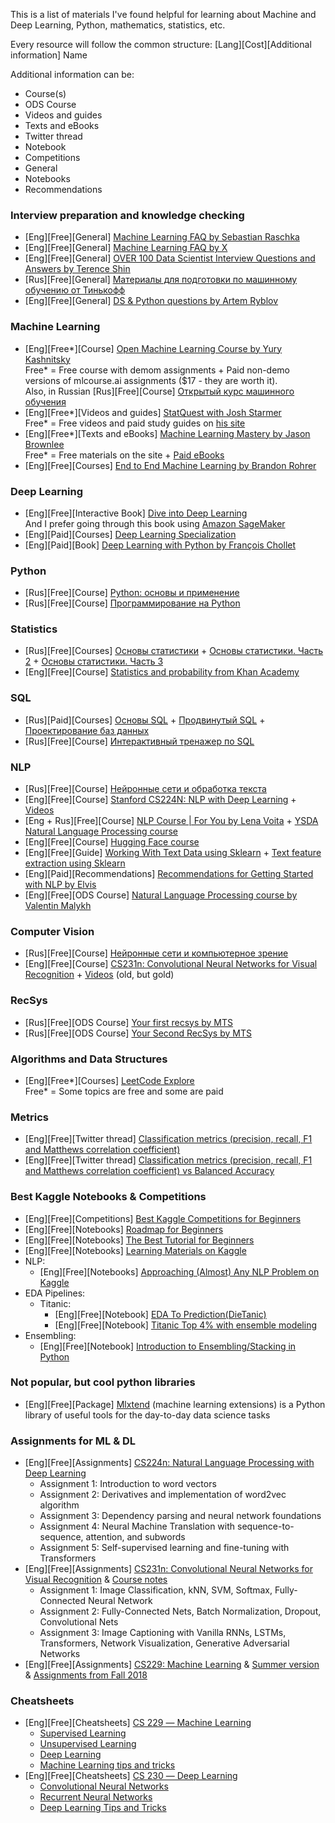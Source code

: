 This is a list of materials I've found helpful for learning about Machine and Deep Learning, Python, mathematics, statistics, etc.

Every resource will follow the common structure: [Lang][Cost][Additional information] Name

Additional information can be:
* Course(s)
* ODS Course
* Videos and guides
* Texts and eBooks
* Twitter thread
* Notebook
* Competitions
* General
* Notebooks
* Recommendations

### Interview preparation and knowledge checking
* [Eng][Free][General] [Machine Learning FAQ by Sebastian Raschka](https://sebastianraschka.com/faq/)
* [Eng][Free][General] [Machine Learning FAQ by X](https://machinelearningfaq.com/)
* [Eng][Free][General] [OVER 100 Data Scientist Interview Questions and Answers by Terence Shin](https://towardsdatascience.com/over-100-data-scientist-interview-questions-and-answers-c5a66186769a)
* [Rus][Free][General] [Материалы для подготовки по машинному обучению от Тинькофф](https://www.tinkoff.ru/career/it/interview/ml/)
* [Eng][Free][General] [DS & Python questions by Artem Ryblov](https://github.com/Extremesarova/resources/blob/main/questions.md)


### Machine Learning
* [Eng][Free*][Course] [Open Machine Learning Course by Yury Kashnitsky](https://mlcourse.ai/book/index.html)  
Free* = Free course with demom assignments + Paid non-demo versions of mlcourse.ai assignments ($17 - they are worth it).  
Also, in Russian [Rus][Free][Course] [Открытый курс машинного обучения](https://ods.ai/tracks/open-ml-course)
* [Eng][Free*][Videos and guides] [StatQuest with Josh Starmer](https://www.youtube.com/c/joshstarmer/featured)  
Free* = Free videos and paid study guides on [his site](https://statquest.org/studyguides)  
* [Eng][Free*][Texts and eBooks] [Machine Learning Mastery by Jason Brownlee](https://machinelearningmastery.com/)  
Free* = Free materials on the site + [Paid eBooks](https://machinelearningmastery.com/products/)
* [Eng][Free][Courses] [End to End Machine Learning by Brandon Rohrer](https://end-to-end-machine-learning.teachable.com/courses/)

### Deep Learning
* [Eng][Free][Interactive Book] [Dive into Deep Learning](https://d2l.ai/index.html)  
And I prefer going through this book using [Amazon SageMaker](https://d2l.ai/chapter_appendix-tools-for-deep-learning/sagemaker.html)
* [Eng][Paid][Courses] [Deep Learning Specialization](https://www.coursera.org/specializations/deep-learning)
* [Eng][Paid][Book] [Deep Learning with Python by François Chollet](https://www.manning.com/books/deep-learning-with-python-second-edition)

### Python
* [Rus][Free][Course] [Python: основы и применение](https://stepik.org/course/512/info)
* [Rus][Free][Course] [Программирование на Python](https://stepik.org/course/67/info)

### Statistics
* [Rus][Free][Courses] [Основы статистики](https://stepik.org/course/76/info) + [Основы статистики. Часть 2](https://stepik.org/course/524/info) + [Основы статистики. Часть 3
](https://stepik.org/course/2152/info)
* [Eng][Free][Course] [Statistics and probability from Khan Academy](https://www.khanacademy.org/math/statistics-probability)

### SQL
* [Rus][Paid][Courses] [Основы SQL](https://stepik.org/course/51562/info) + [Продвинутый SQL](https://stepik.org/course/55776/info) + [Проектирование баз данных](https://stepik.org/course/51675/info)
* [Rus][Free][Course] [Интерактивный тренажер по SQL](https://stepik.org/course/63054/info)

### NLP
* [Rus][Free][Course] [Нейронные сети и обработка текста](https://stepik.org/course/54098/info)
* [Eng][Free][Course] [Stanford CS224N: NLP with Deep Learning](https://web.stanford.edu/class/archive/cs/cs224n/cs224n.1214/) + [Videos](https://www.youtube.com/watch?v=8rXD5-xhemo&list=PLoROMvodv4rOhcuXMZkNm7j3fVwBBY42z&ab_channel=stanfordonline)
* [Eng + Rus][Free][Course] [NLP Course | For You by Lena Voita](https://lena-voita.github.io/nlp_course.html) + [YSDA Natural Language Processing course](https://github.com/yandexdataschool/nlp_course)
* [Eng][Free][Course] [Hugging Face course](https://huggingface.co/course/chapter0)
* [Eng][Free][Guide] [Working With Text Data using Sklearn](https://scikit-learn.org/stable/tutorial/text_analytics/working_with_text_data.html#extracting-features-from-text-files) + [Text feature extraction using Sklearn](https://scikit-learn.org/stable/modules/feature_extraction.html#text-feature-extraction)
* [Eng][Paid][Recommendations] [Recommendations for Getting Started with NLP by Elvis](https://elvissaravia.substack.com/p/my-recommendations-for-getting-started)
* [Eng][Free][ODS Course] [Natural Language Processing course by Valentin Malykh](https://ods.ai/tracks/nlp-course)

### Computer Vision
* [Rus][Free][Course] [Нейронные сети и компьютерное зрение](https://stepik.org/course/50352/syllabus)
* [Eng][Free][Course] [CS231n: Convolutional Neural Networks for Visual Recognition](https://cs231n.github.io/) + [Videos](https://www.youtube.com/watch?v=vT1JzLTH4G4&list=PL3FW7Lu3i5JvHM8ljYj-zLfQRF3EO8sYv&ab_channel=StanfordUniversitySchoolofEngineering) (old, but gold)


### RecSys
* [Rus][Free][ODS Course] [Your first recsys by MTS](https://ods.ai/tracks/mts-recsys-df2020)
* [Rus][Free][ODS Course] [Your Second RecSys by MTS](https://ods.ai/tracks/recsys-course2021)


### Algorithms and Data Structures
* [Eng][Free*][Courses] [LeetCode Explore](https://leetcode.com/explore/)  
Free* = Some topics are free and some are paid

### Metrics
* [Eng][Free][Twitter thread] [Classification metrics (precision, recall, F1 and Matthews correlation coefficient)](https://twitter.com/rasbt/status/1457018296847437824?t=NHXMPdhYFg9xF-WzqGQZYg&s=09)
* [Eng][Free][Twitter thread] [Classification metrics (precision, recall, F1 and Matthews correlation coefficient) vs Balanced Accuracy](https://twitter.com/rasbt/status/1459577884100767753?t=hErn_d7Xvr_zq8eYokAx8w&s=09)

### Best Kaggle Notebooks & Competitions
* [Eng][Free][Competitions] [Best Kaggle Competitions for Beginners](https://www.kaggle.com/getting-started/78482)
* [Eng][Free][Notebooks] [Roadmap for Beginners](https://www.kaggle.com/getting-started/73164)
* [Eng][Free][Notebooks] [The Best Tutorial for Beginners](https://www.kaggle.com/getting-started/71679)
* [Eng][Free][Notebooks] [Learning Materials on Kaggle](https://www.kaggle.com/getting-started/39193)  
* NLP:
  * [Eng][Free][Notebooks] [Approaching (Almost) Any NLP Problem on Kaggle](https://www.kaggle.com/abhishek/approaching-almost-any-nlp-problem-on-kaggle/notebook)
* EDA Pipelines:
  * Titanic:
    * [Eng][Free][Notebook] [EDA To Prediction(DieTanic)](https://www.kaggle.com/ash316/eda-to-prediction-dietanic/notebook)
    * [Eng][Free][Notebook] [Titanic Top 4% with ensemble modeling](https://www.kaggle.com/yassineghouzam/titanic-top-4-with-ensemble-modeling)
* Ensembling:
  * [Eng][Free][Notebook] [Introduction to Ensembling/Stacking in Python](https://www.kaggle.com/arthurtok/introduction-to-ensembling-stacking-in-python#Second-Level-Predictions-from-the-First-level-Output)

### Not popular, but cool python libraries
* [Eng][Free][Package] [Mlxtend](https://github.com/rasbt/mlxtend) (machine learning extensions) is a Python library of useful tools for the day-to-day data science tasks

### Assignments for ML & DL
* [Eng][Free][Assignments] [CS224n: Natural Language Processing with Deep Learning](https://web.stanford.edu/class/archive/cs/cs224n/cs224n.1214/index.html#schedule)
  * Assignment 1: Introduction to word vectors
  * Assignment 2: Derivatives and implementation of word2vec algorithm
  * Assignment 3: Dependency parsing and neural network foundations
  * Assignment 4: Neural Machine Translation with sequence-to-sequence, attention, and subwords
  * Assignment 5: Self-supervised learning and fine-tuning with Transformers
* [Eng][Free][Assignments] [CS231n: Convolutional Neural Networks for Visual Recognition](http://cs231n.stanford.edu/schedule.html) & [Course notes](https://cs231n.github.io/)
  * Assignment 1: Image Classification, kNN, SVM, Softmax, Fully-Connected Neural Network
  * Assignment 2: Fully-Connected Nets, Batch Normalization, Dropout, Convolutional Nets
  * Assignment 3: Image Captioning with Vanilla RNNs, LSTMs, Transformers, Network Visualization, Generative Adversarial Networks
* [Eng][Free][Assignments] [CS229: Machine Learning](https://cs229.stanford.edu/syllabus.html) & [Summer version](https://cs229.stanford.edu/syllabus-summer2019.html) & [Assignments from Fall 2018](https://cs229.stanford.edu/syllabus-autumn2018.html)

### Cheatsheets
* [Eng][Free][Cheatsheets] [CS 229 ― Machine Learning](https://stanford.edu/~shervine/teaching/cs-229/)
  * [Supervised Learning](https://stanford.edu/~shervine/teaching/cs-229/cheatsheet-supervised-learning)
  * [Unsupervised Learning](https://stanford.edu/~shervine/teaching/cs-229/cheatsheet-unsupervised-learning)
  * [Deep Learning](https://stanford.edu/~shervine/teaching/cs-229/cheatsheet-deep-learning)
  * [Machine Learning tips and tricks](https://stanford.edu/~shervine/teaching/cs-229/cheatsheet-machine-learning-tips-and-tricks)
* [Eng][Free][Cheatsheets] [CS 230 ― Deep Learning](https://stanford.edu/~shervine/teaching/cs-230/)
  * [Convolutional Neural Networks](https://stanford.edu/~shervine/teaching/cs-230/cheatsheet-convolutional-neural-networks)
  * [Recurrent Neural Networks](https://stanford.edu/~shervine/teaching/cs-230/cheatsheet-recurrent-neural-networks)
  * [Deep Learning Tips and Tricks](https://stanford.edu/~shervine/teaching/cs-230/cheatsheet-deep-learning-tips-and-tricks)